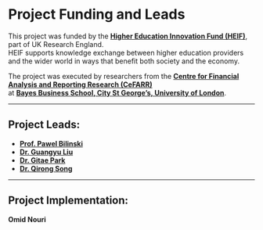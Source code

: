 # Project Funding and Leads

This project was funded by the **[Higher Education Innovation Fund (HEIF)](https://www.ukri.org/what-we-do/browse-our-areas-of-investment-and-support/higher-education-innovation-fund/)**, part of UK Research England.  
HEIF supports knowledge exchange between higher education providers and the wider world in ways that benefit both society and the economy.

The project was executed by researchers from the **[Centre for Financial Analysis and Reporting Research (CeFARR)](https://www.bayes.citystgeorges.ac.uk/faculties-and-research/centres/cefarr)**  
at **[Bayes Business School, City St George’s, University of London](https://www.bayes.citystgeorges.ac.uk/)**.

---

## Project Leads:

- [**Prof. Pawel Bilinski**](https://www.bayes.citystgeorges.ac.uk/faculties-and-research/experts/pawel-bilinski)  
- [**Dr. Guangyu Liu**](https://www.bayes.citystgeorges.ac.uk/faculties-and-research/experts/guangyu-li)  
- [**Dr. Gitae Park**](https://www.bayes.citystgeorges.ac.uk/faculties-and-research/experts/gitae-park)  
- [**Dr. Qirong Song**](https://www.bayes.citystgeorges.ac.uk/faculties-and-research/experts/qirong-song)  

---

## Project Implementation:

**Omid Nouri**
